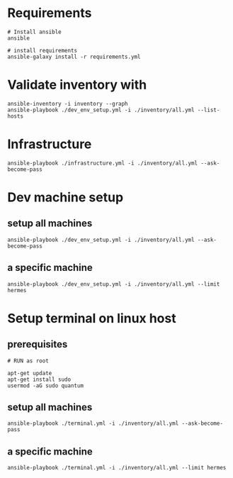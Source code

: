# Requirements

    # Install ansible
    ansible

    # install requirements
    ansible-galaxy install -r requirements.yml

# Validate inventory with

    ansible-inventory -i inventory --graph
    ansible-playbook ./dev_env_setup.yml -i ./inventory/all.yml --list-hosts

# Infrastructure

    ansible-playbook ./infrastructure.yml -i ./inventory/all.yml --ask-become-pass

# Dev machine setup

## setup all machines

    ansible-playbook ./dev_env_setup.yml -i ./inventory/all.yml --ask-become-pass

## a specific machine

    ansible-playbook ./dev_env_setup.yml -i ./inventory/all.yml --limit hermes

# Setup terminal on linux host

## prerequisites

    # RUN as root

    apt-get update
    apt-get install sudo
    usermod -aG sudo quantum

## setup all machines

    ansible-playbook ./terminal.yml -i ./inventory/all.yml --ask-become-pass

## a specific machine

    ansible-playbook ./terminal.yml -i ./inventory/all.yml --limit hermes
